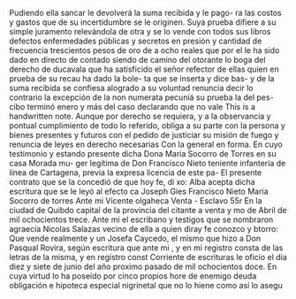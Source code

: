 Pudiendo ella sancar le devolverá la suma recibida y le pago- ra las costos y gastos que de su incertidumbre se le originen. Suya prueba difiere a su simple juramento relevándola de otra
y se lo vende con todos sus libros defectos enfermedades públicas y secretos en presión y cantidad de frecuencia trescientos pesos de oro de a ocho reales que por el le ha sido dado en directo de contado siendo de camino del otorante lo
boga del derecho de ducavala que ha satisficido el señor refector de ellas quien en prueba de su recau ha dado la bole- ta que se inserta y dice bas- y de la suma recibida se confiesa alogrado a su voluntad renuncia decir lo contrario
la excepción de la non numerata pecuniá su prueba la del pes- cibo terminó enero y más del caso declarando que no vale
This is a handwritten note.
Aunque por derecho se requiera, y a la observancia y pontual cumplimiento de todo lo referido, obliga a su parte con la persona y bienes presentes y futuros con el pedido de justiciar su misión de fuego y renuncia de leyes en derecho necesarias
Con la general en forma. En cuyo testimonio y estando presente dicha Dona Maria Socorro de Torres en su casa Morada mu- ger legítima de Don Francisco Nieto teniente infantería de línea de Cartagena, previa la expresa licencia de este pa-
El presente contrato que se la concedió de que hoy fe, di xo: Alba acepta dicha escritura que se le leyó al efecto ca
Joseph Gies Francisco Nieto
Maria Socorro de torres
Ante mi Vicente olgaheca
Venta - Esclavo
55r En la ciudad de Quibdo capital de la provincia del citante a venta y mo de Abril de mil ochocientos trece. Ante mi el escribano y testigos que se nombraron agraecía Nicolas Salazas vecino de ella a quien diray fe conozco y btorro: Que vende realmente y un
Josefa Caycedo, el mismo que hizo a Don Pasqual Rovira, según escritura que ante mi , y en mi registro consta de las letras de la misma, y en registro const
Corriente de escrituras le oficio el día diez y siete de junio del año proximo pasado de mil ochocientos doce. En cuya virtud lo ha poseído por cinco propios hore de enemigo deuda obligación e hipoteca especial nigrinetal que no lo hiene como así lo asegu